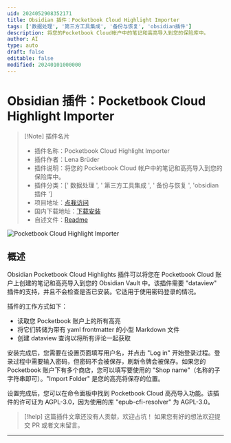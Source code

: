 ```yaml
---
uid: 2024052908352171
title: Obsidian 插件：Pocketbook Cloud Highlight Importer
tags: ['数据处理', '第三方工具集成', '备份与恢复', 'obsidian插件']
description: 将您的Pocketbook Cloud帐户中的笔记和高亮导入到您的保险库中。
author: AI
type: auto
draft: false
editable: false
modified: 20240101000000
---
```


# Obsidian 插件：Pocketbook Cloud Highlight Importer

> [!Note] 插件名片
> - 插件名称：Pocketbook Cloud Highlight Importer
> - 插件作者：Lena Brüder
> - 插件说明：将您的 Pocketbook Cloud 帐户中的笔记和高亮导入到您的保险库中。
> - 插件分类：[' 数据处理 ', ' 第三方工具集成 ', ' 备份与恢复 ', 'obsidian 插件 ']
> - 项目地址：[点我访问](https://github.com/lenalebt/obsidian-pocketbook-cloud-highlight-importer)
> - 国内下载地址：[下载安装](https://pkmer.cn/products/plugin/pluginMarket/?pocketbook-cloud-highlight-importer)
> - 自述文件：[Readme](https://ghproxy.net/https://raw.githubusercontent.com/lenalebt/obsidian-pocketbook-cloud-highlight-importer/main/README.md)

![Pocketbook Cloud Highlight Importer](https://cdn.pkmer.cn/covers/pocketbook-cloud-highlight-importer.png!pkmer)

## 概述

Obsidian Pocketbook Cloud Highlights 插件可以将您在 Pocketbook Cloud 账户上创建的笔记和高亮导入到您的 Obsidian Vault 中。该插件需要 "dataview" 插件的支持，并且不会检查是否已安装。它适用于使用密码登录的情况。

插件的工作方式如下：

- 读取您 Pocketbook 账户上的所有高亮
- 将它们转储为带有 yaml frontmatter 的小型 Markdown 文件
- 创建 dataview 查询以将所有评论一起获取

安装完成后，您需要在设置页面填写用户名，并点击 "Log in" 开始登录过程。登录过程中需要输入密码，但密码不会被保存，刷新令牌会被保存。如果您的 Pocketbook 账户下有多个商店，您可以填写要使用的 "Shop name"（名称的子字符串即可）。"Import Folder" 是您的高亮将保存的位置。

设置完成后，您可以在命令面板中找到 Pocketbook Cloud 高亮导入功能。该插件的许可证为 AGPL-3.0，因为使用的库 "epub-cfi-resolver" 为 AGPL-3.0。

> [!help]
> 这篇插件文章还没有人贡献，欢迎占坑！
> 如果您有好的想法欢迎提交 PR 或者文末留言。

---



